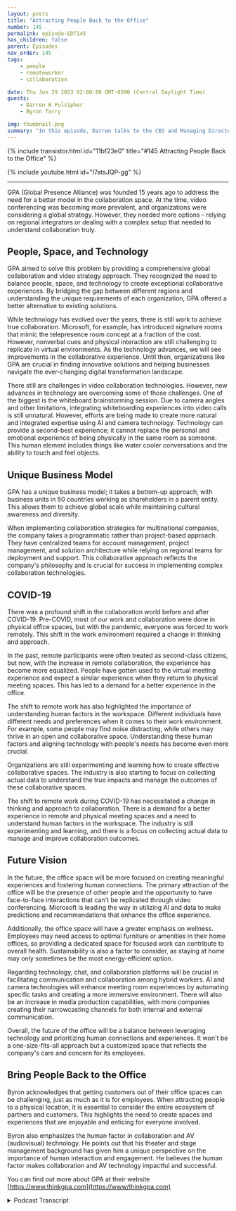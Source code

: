 ```yaml
---
layout: posts
title: "Attracting People Back to the Office"
number: 145
permalink: episode-EDT145
has_children: false
parent: Episodes
nav_order: 145
tags:
    - people
    - remoteworker
    - collaboration

date: Thu Jun 29 2023 02:00:00 GMT-0500 (Central Daylight Time)
guests:
    - Darren W Pulsipher
    - Byron Tarry

img: thumbnail.png
summary: "In this episode, Darren talks to the CEO and Managing Director of GPA about the role that collaboration innovation plays in bringing people back into the office and why people need face-to-face interaction."
---
```


{% include transistor.html id="11bf23e0" title="#145 Attracting People Back to the Office" %}

{% include youtube.html id="I7atsJQP-gg" %}

---

GPA (Global Presence Alliance) was founded 15 years ago to address the need for a better model in the collaboration space. At the time, video conferencing was becoming more prevalent, and organizations were considering a global strategy. However, they needed more options - relying on regional integrators or dealing with a complex setup that needed to understand collaboration truly.

## People, Space, and Technology

GPA aimed to solve this problem by providing a comprehensive global collaboration and video strategy approach. They recognized the need to balance people, space, and technology to create exceptional collaborative experiences. By bridging the gap between different regions and understanding the unique requirements of each organization, GPA offered a better alternative to existing solutions.

While technology has evolved over the years, there is still work to achieve true collaboration. Microsoft, for example, has introduced signature rooms that mimic the telepresence room concept at a fraction of the cost. However, nonverbal cues and physical interaction are still challenging to replicate in virtual environments. As the technology advances, we will see improvements in the collaborative experience. Until then, organizations like GPA are crucial in finding innovative solutions and helping businesses navigate the ever-changing digital transformation landscape.

There still are challenges in video collaboration technologies. However, new advances in technology are overcoming some of those challenges. One of the biggest is the whiteboard brainstorming session.   Due to camera angles and other limitations, integrating whiteboarding experiences into video calls is still unnatural. However, efforts are being made to create more natural and integrated expertise using AI and camera technology. Technology can provide a second-best experience; it cannot replace the personal and emotional experience of being physically in the same room as someone. This human element includes things like water cooler conversations and the ability to touch and feel objects.

## Unique Business Model

GPA has a unique business model; it takes a bottom-up approach, with business units in 50 countries working as shareholders in a parent entity. This allows them to achieve global scale while maintaining cultural awareness and diversity.

When implementing collaboration strategies for multinational companies, the company takes a programmatic rather than project-based approach. They have centralized teams for account management, project management, and solution architecture while relying on regional teams for deployment and support. This collaborative approach reflects the company's philosophy and is crucial for success in implementing complex collaboration technologies.

## COVID-19

There was a profound shift in the collaboration world before and after COVID-19. Pre-COVID, most of our work and collaboration were done in physical office spaces, but with the pandemic, everyone was forced to work remotely. This shift in the work environment required a change in thinking and approach.

In the past, remote participants were often treated as second-class citizens, but now, with the increase in remote collaboration, the experience has become more equalized. People have gotten used to the virtual meeting experience and expect a similar experience when they return to physical meeting spaces. This has led to a demand for a better experience in the office.

The shift to remote work has also highlighted the importance of understanding human factors in the workspace. Different individuals have different needs and preferences when it comes to their work environment. For example, some people may find noise distracting, while others may thrive in an open and collaborative space. Understanding these human factors and aligning technology with people's needs has become even more crucial.

Organizations are still experimenting and learning how to create effective collaborative spaces. The industry is also starting to focus on collecting actual data to understand the true impacts and manage the outcomes of these collaborative spaces.

The shift to remote work during COVID-19 has necessitated a change in thinking and approach to collaboration. There is a demand for a better experience in remote and physical meeting spaces and a need to understand human factors in the workspace. The industry is still experimenting and learning, and there is a focus on collecting actual data to manage and improve collaboration outcomes.

## Future Vision
In the future, the office space will be more focused on creating meaningful experiences and fostering human connections. The primary attraction of the office will be the presence of other people and the opportunity to have face-to-face interactions that can't be replicated through video conferencing. Microsoft is leading the way in utilizing AI and data to make predictions and recommendations that enhance the office experience.

Additionally, the office space will have a greater emphasis on wellness. Employees may need access to optimal furniture or amenities in their home offices, so providing a dedicated space for focused work can contribute to overall health. Sustainability is also a factor to consider, as staying at home may only sometimes be the most energy-efficient option.

Regarding technology, chat, and collaboration platforms will be crucial in facilitating communication and collaboration among hybrid workers. AI and camera technologies will enhance meeting room experiences by automating specific tasks and creating a more immersive environment. There will also be an increase in media production capabilities, with more companies creating their narrowcasting channels for both internal and external communication.

Overall, the future of the office will be a balance between leveraging technology and prioritizing human connections and experiences. It won't be a one-size-fits-all approach but a customized space that reflects the company's care and concern for its employees.

## Bring People Back to the Office
Byron acknowledges that getting customers out of their office spaces can be challenging, just as much as it is for employees. When attracting people to a physical location, it is essential to consider the entire ecosystem of partners and customers. This highlights the need to create spaces and experiences that are enjoyable and enticing for everyone involved.

Byron also emphasizes the human factor in collaboration and AV (audiovisual) technology. He points out that his theater and stage management background has given him a unique perspective on the importance of human interaction and engagement. He believes the human factor makes collaboration and AV technology impactful and successful.

You can find out more about GPA at their website [https://www.thinkgpa.com](https://www/thinkgpa.com)



<details>
<summary> Podcast Transcript </summary>

<p>﻿1</p>
<p>Hello, this is Darren</p>
<p>Pulsipher, chief solution,architect of public sector at Intel.</p>
<p>And welcome to Embracing</p>
<p>Digital Transformation,where we investigate effective change,leveragingpeople, process and technology.</p>
<p>On today's episode in taking workersback to the Office through collaborationwith special guest</p>
<p>Byron Tarry, CEO and managingdirector of GPA.</p>
<p>Byron, welcome to the show.</p>
<p>Thank you. Excited to be here.</p>
<p>Hey, we had an interesting conversation.</p>
<p>Where was a couple of weeks ago?</p>
<p>First time I met you guys. Yeah.</p>
<p>And you guys have an interesting approachto two things.</p>
<p>But before we get to talking about GPAand and all that,tell me a little bit about yourselfand your background.</p>
<p>Well, as as many in this industry,</p>
<p>I guess,came fromfrom a bit of a creative background.</p>
<p>So I came from a theater side of things,stage management.</p>
<p>And as you might guess from the accentfrom.</p>
<p>We're a little further afieldthan the North America.</p>
<p>I originally grew up, spentthe first half of my life in Australia andbut the theater world's not exactlythe place to make your fortune, I suppose.</p>
<p>And, and so like a lot in the industry,lots of musicians and so onthat found a way to find the creative,find the teamwork, find the technology andyou know in a day job and, and ended upin, in the audiovisual collaboration space.</p>
<p>So I guess that's that's mean that'san interesting backgroundbecause theater management is a lotlike collaborationin in corporate America, right?</p>
<p>Yeah, absolutely.</p>
<p>You know, particularly in stagemanagement, you, you you are controllingall the elements from thefrom the actors to the technology.</p>
<p>Yeah.</p>
<p>To the to the front of house and so on.</p>
<p>So lots of elements going on there.</p>
<p>And that really in many ways in thein our industrythat people space and technologyalignment is, is really thewhat we've talked aboutfor probably a decade or more ofyou have to get that balancebetween the three right to to makeexceptional collaborative experiences.</p>
<p>And so drawing on that,</p>
<p>I mean, I even had a six monthstint of studying architecturein, in, in universitybefore heading towards the theater spaceand years.</p>
<p>So kind of balanced all those elementsof people, space and technology I guessnow that that's pretty fascinatingbecause you run into alldifferent types of people in high techpeople with a theater background.</p>
<p>I never would have thought theaterin collaboration,but totally makes sensewhen you think about.</p>
<p>And so tell me a little bityou guys got GPA.</p>
<p>I mean, why why did you start GPA?</p>
<p>What's the whole back back story on GPAitself?</p>
<p>Yeah, I actually realizedlast week was 15 years ago.</p>
<p>It's like after I'd show last weekand it was actually 15 years agolast weekthat that the the organization began.</p>
<p>But it began for some context.</p>
<p>And those that have been around fora few years, like you and I might rememberwhen Cisco acquired a company called</p>
<p>Tandberg and Tambo, who one of the leadersin video conferencing.</p>
<p>And and 15 years ago we we figured thatthat was the the big moment.</p>
<p>Suddenly Ivy would go from fromthis sort of side thing not on my networkas as some of the IP convergencewas just beginning to now Cisco,a market maker, had stepped into the spaceand the boom was going to happen.</p>
<p>While it probably took another 12 yearsbefore</p>
<p>Kyoto came alongtill really that that boom occurred.</p>
<p>But what what shifted 15 years agowas was this collaboration spacestarting to shift from a more real estateproject centric environment?</p>
<p>Build a new building,woke up with some meeting rooms in.</p>
<p>But that was that tended to benot necessarily linked to a globalstrategy but but as videoconferencingthis was taking more hold and Ciscobrought some credibility to that.</p>
<p>Suddenly organizations were startingto think about a global strategy.</p>
<p>So obviouslythe accompanying piece for a startwas about connecting those further afield.</p>
<p>And and at the time,you really had two choices.</p>
<p>You went to a regional integratorwho kind of picked up the phonearound the world and hopedthat they might find a kindred spiritto be able to help them.</p>
<p>When you went to the spacethat really didn't understandcollaboration, you often actually ended upwith a room with with a roomin a box from Cisco on one endand this complex ivy on the other.</p>
<p>And we felt there was a better modelthat was required.</p>
<p>And in fact, as I was saying to youbefore, even as late as 2018,for us to do a study in suggestsof 96% of the enterprise customersthey interviewed were happy with theirtheir collaboration and video strategy.</p>
<p>So, yeah, whenever you seethat sort of dissatisfaction, alwaysan opportunity for an entrepreneur,for entrepreneurial ism, I guess.</p>
<p>Yeah,we really wanted to try and solve that.</p>
<p>That problembecausethe be unique and</p>
<p>I guess we can jump into that if you want.</p>
<p>Yeah I so I remember,</p>
<p>I remember the first collaboration room</p>
<p>I went into it was a Cisco roomand I was managing a team in India.</p>
<p>So we set it up so that the tail,it was kind of hokey to tell youthe truth.</p>
<p>Right?</p>
<p>Big screens and cameras everywhere,but it looked likeyou were all sitting at the same tablebecause they made the tablego into the screen.</p>
<p>The whole concept.</p>
<p>Yeah, but what I what I realizedwhen I actually finally went outand visitedthese people that worked for me,</p>
<p>I already knew them,right?</p>
<p>Because I was used to sitting at a table,even though it was a virtual table, was,you know, there was a bunch of lightingand everything was an unnatural.</p>
<p>But I knew who they werebecause I could see them.</p>
<p>And that collaboration really did happen.</p>
<p>A But that was a super expensiveand time consuming effortto put that thing together.</p>
<p>And, and,you know, there weren't very many,there was only one roomin, in, in California and one in</p>
<p>Bangalore, India.</p>
<p>You know, back then that telepresencepremise was a three or four or$500,000 room.</p>
<p>Oh, yeah,you got to get around comes aroundthose telepresence rooms had that thatthat table structure that sort of createdthe across the table model.</p>
<p>Well what what Microsoftnow doing with their signature roomsin the front rowexperiences is tell me exactlyback to that that same kind of premiseonly a 10th of the cost.</p>
<p>But yeah and well and then there's there'salso that's just non-verbal.</p>
<p>One of the things I really miss is truecollaboration.</p>
<p>We don't have this true truecollaboration, collaboration yet.</p>
<p>I dida whiteboard sessionwith a colleague of mine back East.</p>
<p>I'm on the West Coastin in the United Statesand it was still kind of hokey, right?</p>
<p>He was on video.</p>
<p>I was on video,but we wanted a whiteboard stuff andwe couldn't take the pen from each otherand we couldn't jab each other.</p>
<p>You know, we couldn't say, Moveout of my way, I'm going to do this part.</p>
<p>It's still not the same as beingin the room with each other right now.</p>
<p>Look,</p>
<p>I think this there's two elements to that.</p>
<p>The first, I'll say from a technologystandpoint is, is I think that'sthat's still evolving.</p>
<p>I mean, Microsoft came out with somea few years back and that kind ofchanged the paradigm a little bit,created a bit of a new market.</p>
<p>But I was having this discussion last weekactually with some of Microsoft peoplethat that that that premiseof your video experienceand your whiteboarding experiencebeing integratedin one of the front of the room is stillstill not natural because you've got theseweird camera angles and so on.</p>
<p>There is some work that's happeningnow amongst a number of the the,the sort of leading industryvendorsand so on that that's starting to pushthat sort of integrated experiencebetween side of wallwhiteboarding experienceand front of wall.</p>
<p>And there's a whole lot of stuffgoing on around AI and camera twoto sort of create a produced experiencethat does make some of that more natural.</p>
<p>But I think the the counter to thatand it kind of talks to theto the strugglesthat are going on in the industryat the moment is that in the worldat the moment, in the enterprise spaceof of bringing stuff to the officeas opposed to living that that experiencewe live for a few years with code isis the still an elementwhen you got to to Indiathose those years back there was stillan element of the personal relationalthere was still a missing elementthat you couldn't simply replaceby being across the across a video screen.</p>
<p>Whether that was going out for a beerat the end of the day,you know, the watercooler conversationor just justthat sort of emotional experienceof being physically in a room as well.</p>
<p>And so I think thoseare the canvas. We can alwayswe can always try andsort of createthat second best experience.</p>
<p>And we need to makewe need to to to make surethat we optimize that as much as possible.</p>
<p>But we can't lose sight of the factthat still there's still thathuman element in all of usthat that likes to touch and feel andand be in the same roomwith someone as well.</p>
<p>And I think that's that balancethat we're trying to,you know,still try to find a little bitbecause there reallyis no best practice in it right now.</p>
<p>It's also new in this postcode environment that is stilland strugglingto figure out what that mouth is.</p>
<p>Yeah, you keep mentioning</p>
<p>COVID, so let's talk pre-COVID.</p>
<p>When you guys were focusing oncollaboration technologies,your main customer base was all globalglobal companies, right?</p>
<p>Primarily trying to collaboratewith their internal and customers.</p>
<p>Is that what the main focus was?</p>
<p>Well, certainly.</p>
<p>I mean, GPS has being builtfrom an enterprise standpoint.</p>
<p>Primarily it washow do we solve this this global premiseand take the I mean, it's complexenough to deal with thatpeople space technology aloneand in a in a domestic capacity,let alone when you addall the complexities of globaland cultural and geographical and so on.</p>
<p>So certainly we've been built for thatat in solving that global element.</p>
<p>But that doesn't mean that 90%of our business doesn't come from domesticand that could be servingas an educational customer,that could be serving a sports venue,that could be serving a broadcastproductionenvironment and so on as well. But,but yeah, certainly that that sort ofcritical factor that thatthat we look at ishow do you scale this globally.</p>
<p>So when we first talked,</p>
<p>I loved your business model,the whole conceptbecause you said act globally.</p>
<p>No way, think globally, actlocally, right?</p>
<p>That was kind of your business model.</p>
<p>Yeah.</p>
<p>So I guess how do youhow do we leverage the modern economy?</p>
<p>So rather than a top downorganization of ownershipand so on, in fact, it's bottom up.</p>
<p>It's a little bit of</p>
<p>I use the the uber Airbnb analogy.</p>
<p>So in fact to achieve that scaleand we have a footprint in 50 countries.</p>
<p>In fact,what we've done is we've we've unitedwhat we call 27business unitswith that that that physical footprint ininto a global organization whereeach of those business units are actuallyshareholders in the parent entity.</p>
<p>And that's how we achieve that scaleand also the agility to continue toto establish footprintwhere our customers goby actually unitingall these regional organizations.</p>
<p>But by doing doing that,what essentially we did iswe left the cultural awarenessand diversity, the, the,the local ability to correct relationswith the that the regional stakeholders.</p>
<p>We all know when you push a mandate downglobally, the first thing that the regionsdo is push back and say,</p>
<p>Oh yeah, I've got my guy.</p>
<p>And so, you know, that balanceof the thinking and acting globally from afrom a strategic standpoint,but still being able to reflect thatwealth, to use that service hub analogy,the way a surface hubis going to be used inthe US is going to be very differentto Japanwhen you've got a very different hierarchyof collaborative input.</p>
<p>And if your fault is down from your boss'sboss'sboss, you're probably not jumping upand grabbing the pen out of his handand jumping in front ofthat that that surface hopso that, you know, that regional elementis so critical in success, particularlywhen you look at thethe reasons why we're doing this.</p>
<p>And that is collaboration.</p>
<p>That is the the, the very human factorsof how people work together.</p>
<p>So if if you've got amultinational like Intel, for example,that needs to put in collaborationstrategy,post-COVID, it doesn't matterwhen you would then call on thoseand I need to do itin Latin America and North America.</p>
<p>So all of all of them are.</p>
<p>Do youthen you then collaborate yourselveswith all the regional peoplesaying, here's the big account intel.</p>
<p>They want to do collaboration.</p>
<p>We want some consistent Cbut it needs to beit needs to be regionalized or whatever.</p>
<p>But you're really no different to I thinkin many ways</p>
<p>I suppose I see best practices that thatin deployment of any technology,you have a programmatic approach.</p>
<p>You know, it's typically not a project,it's a program because it's multiyear.</p>
<p>It's yeah, yeah.</p>
<p>You know, it's complex and,and has strategic objectivesthat go beyond just the basic scope,schedule, budget element.</p>
<p>And sowe would generally have a centralized teamof account managementto project managementsolution architect, service managementand so on.</p>
<p>And then regional projectsspin out of that and get deployed.</p>
<p>And then we have a</p>
<p>I have a central corporate teamthat that sits atop all that and buildsthe structure and the methodologyand ultimately supports the, the,whether that's thatthat central teamor the, or the regional teamin making sure that the programdeploys effectively, but thatis really critical to to success.</p>
<p>So you're kind of livingyour own collaborationphilosophy when you're doing thisbecause it's highly collaborative, right?</p>
<p>Well,it has to be, and particularly in thosewhere you've got to push upthose regionalized premises,that has to be that balancewhere the central team truststhe local teamthat they're not just kind ofbypassing the central strategyand that's the central teamfrom our standpointor the customer standpoint. Butbut but likewise that thatthe program is a failurebecause of a lack of adoption regionallyin the the outcomesthat that we're trying to seek.</p>
<p>So but yeah</p>
<p>I think that the caution is often</p>
<p>I get hung up in talking about thisglobal premise and I know many of youryour listeners are not necessarilyin that global capacity.</p>
<p>And really I don't think it changesonce you get to any sense of scale.</p>
<p>Does that balance where we're looking forwe actually call itthe four S's scalestandardization, simplification and speed.</p>
<p>But we also have to forget that we don'ttry and drive those efficienciesby forgetting thatthe audience that we're serving andis finding that balanceand having the trust between teams.</p>
<p>Yeah, from a global basisto to be able to recognize when it's okayto, to, to divert,when standardization is actuallyperhaps a negativeas opposed to witness a positive.</p>
<p>No, I really like that approach.</p>
<p>It is balance.</p>
<p>What has changedbetween pre-COVID and post-COVIDin this industry from your perspective?</p>
<p>Because it was it was a fundamental shift.</p>
<p>And how did that affect your guys'sapproach to the collaboration world?</p>
<p>Yeah, I mean, look, I think pre-COVIDwe largely lived in the physical spaceof the office environment and obviouslywhat happened the moment COVID hit,everyone got driven to the remote office.</p>
<p>And and so certainly that had to shifta bit of our thinking for a few years.</p>
<p>The focus on building physical spacesin the officethere,excuse me where that really went away.</p>
<p>But what's what's happened withthe return isis really interestingly theyou know, this premiseof not so much equality because equalityassumes an equal experience,but equity between the remote and theand the physical meeting roomspace, for example, is has really shifted.</p>
<p>So in the pastyou were kind of a second class citizenif you were that remote participant.</p>
<p>It wasn't that that that,yeah, right.</p>
<p>You were an outsider.</p>
<p>Yeah.</p>
<p>Whereas now we got so used to actuallythat experience of like you and I were,</p>
<p>I've got full face on, on the screenand so on.</p>
<p>So when we go back into the meeting roomand we stopped sending a shotof a room of seven people and,and the far end of the tableis, is a distantperson that you can barely even seefacial expression and so on as well.</p>
<p>It's actually demandeda different experience and ultimately,if you come to the office nowand we can talk a bit about the sort ofearning the commute premise,the reason why Iwould come to the office is</p>
<p>I need to expect a better experienceby coming to the officethan sitting in my office.</p>
<p>Otherwise, there's really no no demand toto come to the office.</p>
<p>There's lots of other factorsof keeping a quorum.</p>
<p>So one of the reasonswhy I am going to come to the officeand making sure that that experienceat the office,whether it's in the meeting roomor whether it's actually anywherein that that office environment,because ultimately anywhere in the officeenvironment really is becomea meeting space in some senses now,because that's why I go to the office,or at least a large part toto collaborate with others.</p>
<p>So it's absolutely shiftedthe thinking that we have to go through incertainly supportingthe remote participant, but reallychallenging ourselves to drivea better experience of the office as well.</p>
<p>That's going to be really toughbecause I have personalized my home officeright?</p>
<p>It's I got to do that,right?</p>
<p>So it's all set up.</p>
<p>I'm comfortable here.</p>
<p>You know, my set up, I've got it set upfor podcast hosting and collaborate.</p>
<p>I like my you're right.</p>
<p>I don't want to go in the office because</p>
<p>I don't have all the stuff I have here.</p>
<p>Right?</p>
<p>It's harder to go into the officeand particularly of the officesdriven to things like hot deskingand so on, which which makes sense.</p>
<p>But it's even less personalizedbecause I get to sit at a spacethat's got to sort of fitone size fits all.</p>
<p>We had a panel discussion last weekat Infocom where we had someone from UK</p>
<p>Design, big global design, architectureand planning firm and so on.</p>
<p>And and I was talking about thingslike neurodiversity,you know,kind of a hot topic these days, but,but how some people come to the officeand noise, for example, just becomesincredibly distracting to them.</p>
<p>And as we nowpush them into these open workspacesinstead of perhaps in the pastwhere they had a quiet officethey could work in and so on,that it just doesn't work for them.</p>
<p>And so you're really having to understandthose human factors in that peoplespace and technology alignmentbecome even more important.</p>
<p>Yet we want to create these spacesthat are that thatencourage collaboration, encourage those,those human elements as well.</p>
<p>And so it's, you know, it's not easy.</p>
<p>And I'd say that in the yeah, there isno best practice to go to right now.</p>
<p>Everyone's experimenting.</p>
<p>We've got such a short period of timesince reallythe return to offices has occurred thateven as you get outsideof individual cultures,within individual organizations, this,there's still a lot of learning to do.</p>
<p>And it's actually one of the areasthat I think as an industry wewe are struggling with is real effectivedata.</p>
<p>Look, we can measure on and often is itbroken and all those types of things.</p>
<p>But yeah, there's some interesting movesafootat that same flat panel discussionsitting next to I think I had both</p>
<p>Microsoft and Cisco marketmakers in terms of technology,whetherthat was the history of Cisco and Tandbergor more recently Microsoftand what teams has done.</p>
<p>But both of themin two different strategies.</p>
<p>Cisco with aan offering called</p>
<p>Spaces and Microsoft with placesare both startingto kind of step into that, thathow do we really understand the the trueimpacts, the human impacts and so on.</p>
<p>And they're both coming at itfrom quite different paths.</p>
<p>But how do we take real datato really start to understandwhat's happening in these offices,not just to sort of manage the technology,but manage the outcome, manage thethe returns and so onthat are coming from that.</p>
<p>I really like that.</p>
<p>Do you think that your guy, thatyour focus has shifted to more of that?</p>
<p>Absolutely.</p>
<p>I mean,challenging ourselves even as toif we got the right skill setswithin some of, you know, some of thatthe traditional ecosystem of staffingthat we had things like business analystsand the ability to take dataand manage it and ultimately becomethat strategic partner to our customersmeans not just saying, here'sall the data, you got to figure it out,but but how do we take thatand leverage thatthose decades of experienceand where I guess I,</p>
<p>I feel we as an industryhave an advantage overperhaps the real estate side of thingsor the more traditional i.t side of thingsis that we've</p>
<p>I guess back to that very human elementthat we startedwith the sort of theatrical, the musical,the emotional or the we've understoodand been the expertsin trying to align that, that experientialwith the, with the practical for,for so long that I put our hand up and saywell we need to leverage that morebut we need to draw on the best practicesand convergence has been going on.</p>
<p>Well, the ABC convergence started 15plus years ago, but now we're seeingeven more convergence is I t are evenhaving to sort of feed into thatthat reality as welland become more experientially focused,less about the states and statesand the security and more abouthow am I actually serving them.</p>
<p>I might like true customer, particularlyif the complexity of technologyhas gone to the cloud and you don't needall those guys running servers and so on.</p>
<p>And so I, you know, I think the only worldgenerally has had to shift.</p>
<p>Yeah.</p>
<p>All right.</p>
<p>So put on your put on your future hatfive years down the road.</p>
<p>What does the office look like now?</p>
<p>Well, if I had the perfect crystal ball,</p>
<p>I'd be abillionaire tomorrow.</p>
<p>Where would you like to see?</p>
<p>You know, where would you like to seethe office space go To what?</p>
<p>What do you think would attract meback into the office? Why?</p>
<p>And let me tell you something aboutmy commute is across the street.</p>
<p>I literally in like 2 minutesfrom Intel headquarters,</p>
<p>I could walk if I weren't so lazy.</p>
<p>So forget the commute part.</p>
<p>What attracts me to the office?</p>
<p>What does it look like?</p>
<p>Well, I think theyou know, the primary thing that attractsyou probably is is people, other people.</p>
<p>But but this is the strugglethat we've got a little bit to do.</p>
<p>I know you're going to be at the officeand if I don't know,you're going to be that. And I'm like,</p>
<p>Oh, come on.</p>
<p>And you've got thissort of vicious circle.</p>
<p>And so I think about particularlywhat Microsoft isfirst and foremostfocus on on places is trying to use AI andand the mass of datathat they have from exchange,from teams, fromfrom all these other platformsand starting to tryand become more predictiveand make recommendation and so on.</p>
<p>But but first and foremost, it's</p>
<p>I'm going to come to the officebecause I know you're at the officeand we can we can sit down together.</p>
<p>We can have experiencesthat we can't have just over a video.</p>
<p>I think there arethere are other elements to that.</p>
<p>There's a wellness element to it.</p>
<p>You're sitting in your yourlittle home office, maybe notwith optimal furniture, maybe not with thethe gym, the all the other amenitiesthat that, that we often offer.</p>
<p>I think that there is absolutelya wellness space and let'sremember that that for many employeesthat they may not have aa dedicated home officethey might be sittingat the kitchen table,they might be seeing it.</p>
<p>Sometimes it is actuallyabout having that focused space as well.</p>
<p>May notalways be about meeting with others,but sometimes I actually just need a placeto get out of my my home environmentsand so on as well.</p>
<p>I mean, there's some other interestingthings that are coming out as well.</p>
<p>As I was talking to Cisco last weekaround the theirtheir spices premise, and that's aroundthings like sustainability.</p>
<p>We all think that not getting inthe car is a sustainable premise.</p>
<p>But when we realize that the officeis going to be heated and cooled andand so on,whether we go into the office or not,we may actually be consuming more energyby staying at home, particularlywhen the commute is on the acrossthe road as you talk about.</p>
<p>And so there are other factors that arestarting to come into this as well.</p>
<p>So I think holistically,you know, it's building that culture of ofwhy would I come to the officethat that certainly foundationallywill be about that the human impact piece.</p>
<p>But but but I thinkit gets more intricate than thatand and ultimately rarelyis there a one size fits all premise.</p>
<p>And so it's it's attractingthe different things to different peopleand making sure that the</p>
<p>I guess the the thethe company cares about you andis creating a space that reflects its it'scare about you as an employee as opposedto just a number on a spreadsheet.</p>
<p>Yeah, exactly.</p>
<p>Where do you see thefuture for the technology side of things?</p>
<p>What new innovations do you see thatare going to make it easierto collaborate with these hybrid workers,which is which is really complexwhen you think about it, right?</p>
<p>Some days I'm in the I'm in the office,some days I'm not.</p>
<p>My team is now scattered to the wind.</p>
<p>Sometimes we're in the it'sthis kind of mess.</p>
<p>What technologies doyou think are going to help with that?</p>
<p>Well, I think, look, you know, it'sit's it's been a hot topic latelybut anything from chat to</p>
<p>I generally I think isan is going to have to have have an impactbut butas long aswe understandthe impact and the role of head I can have</p>
<p>I mean I talk about thatthat places environment where it's goingto start to give you a recommendationand so on.</p>
<p>And so being that copilot with youis even actuallyto use the Microsoft term of copilotbeing that copilot with youin terms ofpractical things in in our world,</p>
<p>I mean, there arenarrow world of of thewe're going towe're already starting to seea new level of of experiencestarting to be drivenfrom a bit of Einsteinin camera technologies, for example.</p>
<p>So once you get into that meetingroom, multiple cameras andand the sort of automated producerwe've actually got quiteused to in coming out reduced eventsbecause that was kind of the waythe way we had to do itand sort of bringing some of thatwithout having to layer techniciansand people on top of it,starting to let technologydo some of the workto to enhance the experience.</p>
<p>The other thing that I thinkwe're already starting to see isand it wasn't necessarilydriven by by COVID, although it helped is,</p>
<p>I guess, narrow cast media production.</p>
<p>I mean, a little bitlike what we're doing today. Butwe're seeing even at amuch more higher produced level,the number of studios,broadcast studios we're buildingfor corporate enterprise, for example,whether that's out to the to a wideraudience, particularly the finance world,a lot of the banksand so on are creating their ownnarrowcasting channelsto to their that constituencyas much as it's being usedinternally to employees and so on.</p>
<p>So I think this whole media explosion,the media workflows that arethat are carrying the technology,that's taking complexityout of those media workflowsso that that the average personcan can create a higherdegree of engagement as yet as indeedwe're talking about for this platform.</p>
<p>And so I think those things are startingto shift as well.</p>
<p>And sowe kind of look atthe 8020 rule of this, 88% of the roomsthat we're building of thesevery standardized rooms, it's the MCI,</p>
<p>Microsoft, NCR, Zoom Room or whatever.</p>
<p>That's that's been kind of rule.</p>
<p>But, but the but what that's allowing usto do is take our attention awayfrom that using standardizationand so on and bring it to the 20%,which is the really impactful,important experiential related stuff.</p>
<p>And so so yeah, it's, it'sthose spaces that I'm most excitedabout interactivity and, and I mean,large organizationslike Intel have been building experiencesof this for years, but,but that was typicallythat the big big air experience area HQbut we're starting to see a lotmore of that distribute out to smallerrealities in the branch offices,in the regions and so on. Sowhile thatis significant,that attracts people back into the officeas well, and not just employees.</p>
<p>You know, we tend to look at a lotabout the attract, the employee,but what's going to attract the customer?</p>
<p>I know, you know, we've all found itharder to get customersout of their office. Oh, yeah.</p>
<p>Just as much as we have employees.</p>
<p>And so it's not just earningthe commute from, from thethe employee, it's earning the commutefrom, from that entire ecosystemof partners, of customersof, of everybody that we interact with.</p>
<p>That's important now that this is awesome.</p>
<p>Hey, Byron, thanks for your time today.</p>
<p>This was this is enjoyable</p>
<p>I really yeah I really like this a lotbecause we don't have to talkabout technology the whole time.</p>
<p>The human factor is so important.</p>
<p>So thanks for humanizing collaborationand AV,especially with your backgroundin theater and stage manager.</p>
<p>I think it's wonderful.</p>
<p>It's a great story, but it's a pleasure.</p>
<p>It's and it's a passion as I say,if you if you love what you do,you never work a day in your life.</p>
<p>I think you live thata little bit as well.</p>
<p>But certainly it's that human factorthat that makes it makes it fun everyday.</p>
<p>Oh, that's awesome. Thanks again, Byron.</p>
<p>Get down.</p>
<p>Thank you for listeningto Embracing Digital Transformation today.</p>
<p>If you enjoyed our podcast,give it five stars on your favoritepodcasting site or YouTube channel,you can find out more informationabout embracing digital transformationand embracingdigital.org.</p>
<p>Until nexttime, go out and do something wonderful.</p>

</details>
